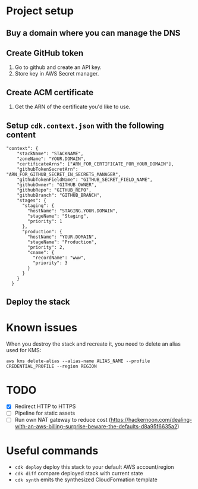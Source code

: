 # Project setup

## Buy a domain where you can manage the DNS

## Create GitHub token
1. Go to github and create an API key.
2. Store key in AWS Secret manager.

## Create ACM certificate
1. Get the ARN of the certificate you'd like to use.

## Setup `cdk.context.json` with the following content
```
"context": {
    "stackName": "STACKNAME",
    "zoneName": "YOUR.DOMAIN",
    "certificateArns": ["ARN_FOR_CERTIFICATE_FOR_YOUR_DOMAIN"],
    "githubTokenSecretArn": "ARN_FOR_GITHUB_SECRET_IN_SECRETS_MANAGER",
    "githubTokenFieldName": "GITHUB_SECRET_FIELD_NAME",
    "githubOwner": "GITHUB_OWNER",
    "githubRepo": "GITHUB_REPO",
    "githubBranch": "GITHUB_BRANCH",
    "stages": {
      "staging": {
        "hostName": "STAGING.YOUR.DOMAIN",
        "stageName": "Staging",
        "priority": 1
      },
      "production": {
        "hostName": "YOUR.DOMAIN",
        "stageName": "Production",
        "priority": 2,
        "cname": {
          "recordName": "www",
          "priority": 3
        }
      }
    }
  }
```

## Deploy the stack

# Known issues

When you destroy the stack and recreate it, you need to delete an alias used for KMS:

```
aws kms delete-alias --alias-name ALIAS_NAME --profile CREDENTIAL_PROFILE --region REGION
```

# TODO
* [x] Redirect HTTP to HTTPS
* [ ] Pipeline for static assets
* [ ] Run own NAT gateway to reduce cost (https://hackernoon.com/dealing-with-an-aws-billing-surprise-beware-the-defaults-d8a95f6635a2)

# Useful commands

 * `cdk deploy`      deploy this stack to your default AWS account/region
 * `cdk diff`        compare deployed stack with current state
 * `cdk synth`       emits the synthesized CloudFormation template
